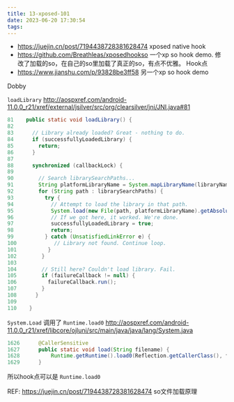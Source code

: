 ```yaml
---
title: 13-xposed-101
date: 2023-06-20 17:30:54
tags:
---
```



- https://juejin.cn/post/7194438728381628474 xposed native hook
- https://github.com/Breathleas/xposedhookso 一个xp so hook demo.
修改了加载的so，在自己的so里加载了真正的so，有点不优雅。
Hook点
- https://www.jianshu.com/p/93828be3ff58 另一个xp so hook demo

Dobby

`loadLibrary`
http://aospxref.com/android-11.0.0_r21/xref/external/jsilver/src/org/clearsilver/jni/JNI.java#81
```java
81    public static void loadLibrary() {
82  
83      // Library already loaded? Great - nothing to do.
84      if (successfullyLoadedLibrary) {
85        return;
86      }
87  
88      synchronized (callbackLock) {
89  
90        // Search librarySearchPaths...
91        String platformLibraryName = System.mapLibraryName(libraryName);
92        for (String path : librarySearchPaths) {
93          try {
94            // Attempt to load the library in that path.
95            System.load(new File(path, platformLibraryName).getAbsolutePath()); // 调用了System.Load
96            // If we got here, it worked. We're done.
97            successfullyLoadedLibrary = true;
98            return;
99          } catch (UnsatisfiedLinkError e) {
100            // Library not found. Continue loop.
101          }
102        }
103  
104        // Still here? Couldn't load library. Fail.
105        if (failureCallback != null) {
106          failureCallback.run();
107        }
108      }
109  
110    }
```

`System.Load` 调用了 `Runtime.load0`
http://aospxref.com/android-11.0.0_r21/xref/libcore/ojluni/src/main/java/java/lang/System.java
```java
1626      @CallerSensitive
1627      public static void load(String filename) {
1628          Runtime.getRuntime().load0(Reflection.getCallerClass(), filename);
1629      }
```

所以hook点可以是 `Runtime.load0`




REF:
https://juejin.cn/post/7194438728381628474 so文件加载原理
